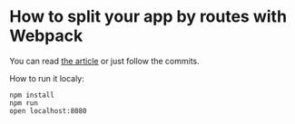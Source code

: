 # How to split your app by routes with Webpack

You can read [the article](https://medium.com/@somebody32/how-to-split-your-apps-by-routes-with-webpack-36b7a8a6231#.dy38h6mqr) or just follow the commits.

How to run it localy:

```
npm install
npm run
open localhost:8080
```
